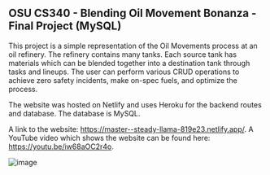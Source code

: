 ## OSU CS340 - Blending Oil Movement Bonanza - Final Project (MySQL)

This project is a simple representation of the Oil Movements process at an oil refinery.  The refinery contains many tanks.  Each source tank has materials which can be blended together into a destination tank through tasks and lineups.  The user can perform various CRUD operations to achieve zero safety incidents, make on-spec fuels, and optimize the process.

The website was hosted on Netlify and uses Heroku for the backend routes and database.  The database is MySQL.

A link to the website: https://master--steady-llama-819e23.netlify.app/.
A YouTube video which shows the website can be found here: https://youtu.be/iw68aOC2r4o.

![image](https://user-images.githubusercontent.com/50001855/183305262-4403d298-e1ec-4261-9dc8-f1be2ea29262.png)
